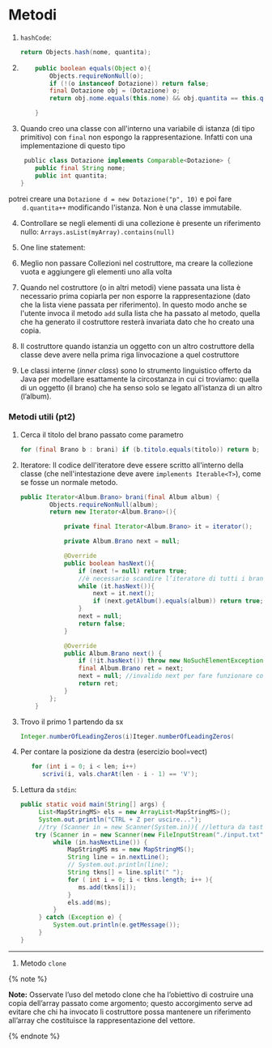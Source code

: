 # Metodi

1. `hashCode`:

   ```java
   return Objects.hash(nome, quantita);
   ```

2. ```java
       public boolean equals(Object o){
           Objects.requireNonNull(o);
           if (!(o instanceof Dotazione)) return false;
           final Dotazione obj = (Dotazione) o;
           return obj.nome.equals(this.nome) && obj.quantita == this.quantita;

       }
   ```

3. Quando creo una classe con all'interno una variabile di istanza (di tipo primitivo) con `final` non espongo la rappresentazione. Infatti con una implementazione di questo tipo

   ```java
    public class Dotazione implements Comparable<Dotazione> {
       public final String nome;
       public int quantita;
   }
   ```

potrei creare una `Dotazione d = new Dotazione("p", 10)` e poi fare
       `d.quantita++` modificando l'istanza. Non è una classe immutabile.

4. Controllare se negli elementi di una collezione è presente un riferimento nullo: `Arrays.asList(myArray).contains(null)`

5. One line statement:

6. Meglio non passare Collezioni nel costruttore, ma creare la collezione vuota e aggiungere gli elementi uno alla volta

7. Quando nel costruttore (o in altri metodi) viene passata una lista è necessario prima copiarla per non esporre la rappresentazione (dato che la lista viene passata per riferimento). In questo modo anche se l'utente invoca il metodo `add` sulla lista che ha passato al metodo, quella che ha generato il costruttore resterà invariata dato che ho creato una copia.

8. Il costruttore quando istanzia un oggetto con un altro costruttore della classe deve avere nella prima riga línvocazione a quel costruttore

9. Le classi interne (_inner class_) sono lo strumento linguistico offerto da Java
   per modellare esattamente la circostanza in cui ci troviamo: quella di un
   oggetto (il brano) che ha senso solo se legato all’istanza di un altro
   (l’album).

### Metodi utili (pt2)

1. Cerca il titolo del brano passato come parametro

   ```java
   for (final Brano b : brani) if (b.titolo.equals(titolo)) return b;
   ```

2. Iteratore:
   Il codice dell'iteratore deve essere scritto all'interno della classe (che nell'intestazione deve avere `implements Iterable<T>`), come se fosse un normale metodo.

   ```java
   public Iterator<Album.Brano> brani(final Album album) {
           Objects.requireNonNull(album);
           return new Iterator<Album.Brano>(){

               private final Iterator<Album.Brano> it = iterator();

               private Album.Brano next = null;

               @Override
               public boolean hasNext(){
                   if (next != null) return true;
                   //è necessario scandire l’iteratore di tutti i brani della playlist fino a trovarne uno dell’album dato
                   while (it.hasNext()){
                       next = it.next();
                       if (next.getAlbum().equals(album)) return true;
                   }
                   next = null;
                   return false;
               }

               @Override
               public Album.Brano next() {
                   if (!it.hasNext()) throw new NoSuchElementException();
                   final Album.Brano ret = next;
                   next = null; //invalido next per fare funzionare correttamente hasNext()
                   return ret;
               }
           };
       }
   ```

3. Trovo il primo 1 partendo da sx

   ```java
   Integer.numberOfLeadingZeros(i)Iteger.numberOfLeadingZeros(
   ```

4. Per contare la posizione da destra (esercizio bool=vect)

   ```java
      for (int i = 0; i < len; i++)
         scrivi(i, vals.charAt(len - i - 1) == 'V');
   ```

5. Lettura da `stdin`:
   ```java
   public static void main(String[] args) {
        List<MapStringMS> els = new ArrayList<MapStringMS>();
        System.out.println("CTRL + Z per uscire...");
        //try (Scanner in = new Scanner(System.in)){ //lettura da tastiera
       try (Scanner in = new Scanner(new FileInputStream("./input.txt"))) {
            while (in.hasNextLine()) {
                MapStringMS ms = new MapStringMS();
                String line = in.nextLine();
                // System.out.println(line);
                String tkns[] = line.split(" ");
                for ( int i = 0; i < tkns.length; i++ ){
                   ms.add(tkns[i]);
                }
                els.add(ms);
            }
        } catch (Exception e) {
            System.out.println(e.getMessage());
        }
   }
   ```

---

1. Metodo `clone`

{% note %}

**Note:** Osservate l’uso del metodo clone che ha l’obiettivo di costruire una copia dell’array passato come argomento; questo accorgimento serve ad evitare che chi ha invocato li costruttore possa mantenere un riferimento all’array che costituisce la rappresentazione del vettore.

{% endnote %}
